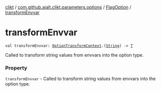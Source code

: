 [clikt](../../index.md) / [com.github.ajalt.clikt.parameters.options](../index.md) / [FlagOption](index.md) / [transformEnvvar](./transform-envvar.md)

# transformEnvvar

`val transformEnvvar: `[`OptionTransformContext`](../-option-transform-context/index.md)`.(`[`String`](https://kotlinlang.org/api/latest/jvm/stdlib/kotlin/-string/index.html)`) -> `[`T`](index.md#T)

Called to transform string values from envvars into the option type.

### Property

`transformEnvvar` - Called to transform string values from envvars into the option type.